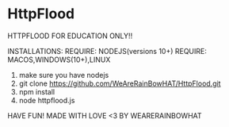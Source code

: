 # HttpFlood
HTTPFLOOD FOR EDUCATION ONLY!!

INSTALLATIONS:
  REQUIRE: NODEJS(versions 10+)
  REQUIRE: MACOS,WINDOWS(10+),LINUX

1. make sure you have nodejs
2. git clone https://github.com/WeAreRainBowHAT/HttpFlood.git
3. npm install
4. node httpflood.js

HAVE FUN! MADE WITH LOVE <3 BY WEARERAINBOWHAT
